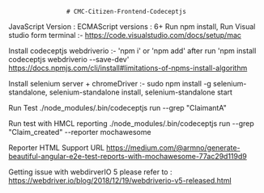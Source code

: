 					# CMC-Citizen-Frontend-Codeceptjs
					
JavaScript Version : ECMAScript versions : 6+ 
Run npm install, 
Run Visual studio form terminal :- 		https://code.visualstudio.com/docs/setup/mac 

Install codeceptjs webdriverio :- 		'npm i' or 'npm add' after run 'npm install codeceptjs webdriverio --save-dev'
						https://docs.npmjs.com/cli/install#limitations-of-npms-install-algorithm

Install selenium server + chromeDriver	:- 	 sudo npm install -g selenium-standalone, 
                                        	 selenium-standalone install, 
                                         	 selenium-standalone start
						 
Run Test					./node_modules/.bin/codeceptjs run --grep "ClaimantA"

Run test with HMCL reporting                   ./node_modules/.bin/codeceptjs run --grep "Claim_created" --reporter mochawesome

Reporter HTML Support URL  		https://medium.com/@armno/generate-beautiful-angular-e2e-test-reports-with-mochawesome-77ac29d119d9

Getting issue with webdirverIO 5 please refer to : https://webdriver.io/blog/2018/12/19/webdriverio-v5-released.html
